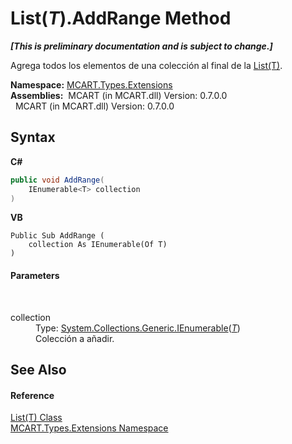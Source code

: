 # List(*T*).AddRange Method 
 _**\[This is preliminary documentation and is subject to change.\]**_

Agrega todos los elementos de una colección al final de la <a href="e472f890-0d94-e75b-9f29-f49cc04a830f">List(T)</a>.

**Namespace:**&nbsp;<a href="a8e71047-44e0-7000-43f0-67a6f5b9758c">MCART.Types.Extensions</a><br />**Assemblies:**&nbsp;&nbsp;MCART (in MCART.dll) Version: 0.7.0.0<br />&nbsp;&nbsp;MCART (in MCART.dll) Version: 0.7.0.0<br />

## Syntax

**C#**<br />
``` C#
public void AddRange(
	IEnumerable<T> collection
)
```

**VB**<br />
``` VB
Public Sub AddRange ( 
	collection As IEnumerable(Of T)
)
```


#### Parameters
&nbsp;<dl><dt>collection</dt><dd>Type: <a href="http://msdn2.microsoft.com/es-es/library/9eekhta0" target="_blank">System.Collections.Generic.IEnumerable</a>(<a href="e472f890-0d94-e75b-9f29-f49cc04a830f">*T*</a>)<br />Colección a añadir.</dd></dl>

## See Also


#### Reference
<a href="e472f890-0d94-e75b-9f29-f49cc04a830f">List(T) Class</a><br /><a href="a8e71047-44e0-7000-43f0-67a6f5b9758c">MCART.Types.Extensions Namespace</a><br />